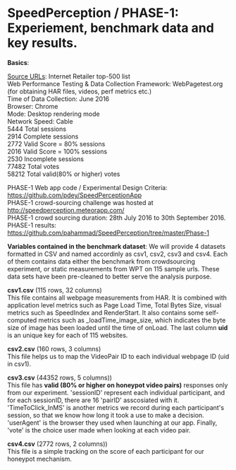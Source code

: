 # SpeedPerception / PHASE-1: Experiement, benchmark data and key results.

<b>Basics</b>:

<u>Source URLs</u>: Internet Retailer top-500 list <br>
Web Performance Testing & Data Collection Framework: WebPagetest.org (for obtaining HAR files, videos, perf metrics etc.) <br>
Time of Data Collection: June 2016 <br>
Browser: Chrome <br>
Mode: Desktop rendering mode <br>
Network Speed: Cable <br>
5444 Total sessions <br>
2914 Complete sessions <br>
2772 Valid Score = 80% sessions <br>
2016 Valid Score = 100% sessions <br>
2530 Incomplete sessions<br>
77482 Total votes <br>
58212 Total valid(80% or higher) votes <br> 

PHASE-1 Web app code / Experimental Design Criteria: https://github.com/pdey/SpeedPerceptionApp <br>
PHASE-1 crowd-sourcing challenge was hosted at http://speedperception.meteorapp.com/ <br>
PHASE-1 crowd sourcing duration: 28th July 2016 to 30th September 2016. <br>
PHASE-1 results: https://github.com/pahammad/SpeedPerception/tree/master/Phase-1 <br>

<b>Variables contained in the benchmark dataset</b>:
We will provide 4 datasets formatted in CSV and named accordinly as csv1, csv2, csv3 and csv4. Each of them contains data either the benchmark from crowdsourcing experiment, or static measurements from WPT on 115 sample urls. These data sets have been pre-cleaned to better serve the analysis purpose. <br>

<b>csv1.csv</b> (115 rows, 32 columns) <br>
This file contains all webpage measurements from HAR. It is combined with application level metrics such as Page Load Time, Total Bytes Size, visual metrics such as SpeedIndex and RenderStart. It also contains some self-computed metrics such as _loadTime_image_size, which indicates the byte size of image has been loaded until the time of onLoad. The last column <b>uid</b> is an unique key for each of 115 websites. 

<b>csv2.csv</b> (160 rows, 3 columns) <br>
This file helps us to map the VideoPair ID to each individual webpage ID (uid in csv1). 

<b>csv3.csv</b> (44352 rows, 5 columns)) <br>
This file has <b>valid (80% or higher on honeypot video pairs)</b> responses only from our experiment. 'sessionID' represent each individual participant, and for each sessionID, there are 16 'pairID' asscosiated with it. 'TimeToClick_InMS' is another metrics we record during each participant's session, so that we know how long it took a use to make a decision. 'userAgent' is the browser they used when launching at our app. Finally, 'vote' is the choice user made when looking at each video pair. 

<b>csv4.csv</b> (2772 rows, 2 columns)) <br>
This file is a simple tracking on the score of each participant for our honeypot mechanism. 




